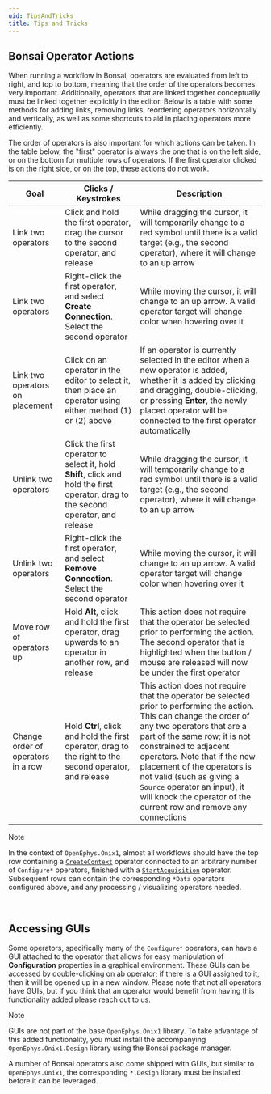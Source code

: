 ```yaml
---
uid: TipsAndTricks
title: Tips and Tricks
---
```


## Bonsai Operator Actions

When running a workflow in Bonsai, operators are evaluated from left to right, and top to bottom, meaning that the order of the operators becomes very important. Additionally, operators that are linked together conceptually must be linked together explicitly in the editor. Below is a table with some methods for adding links, removing links, reordering operators horizontally and vertically, as well as some shortcuts to aid in placing operators more efficiently.

The order of operators is also important for which actions can be taken. In the table below, the "first" operator is always the one that is on the left side, or on the bottom for multiple rows of operators. If the first operator clicked is on the right side, or on the top, these actions do not work.

| Goal | Clicks / Keystrokes | Description |
| ---- | ------------------- | ----------- |
| Link two operators | Click and hold the first operator, drag the cursor to the second operator, and release | While dragging the cursor, it will temporarily change to a red symbol until there is a valid target (e.g., the second operator), where it will change to an up arrow |
| Link two operators | Right-click the first operator, and select **Create Connection**. Select the second operator | While moving the cursor, it will change to an up arrow. A valid operator target will change color when hovering over it |
| Link two operators on placement | Click on an operator in the editor to select it, then place an operator using either method (1) or (2) above | If an operator is currently selected in the editor when a new operator is added, whether it is added by clicking and dragging, double-clicking, or pressing **Enter**, the newly placed operator will be connected to the first operator automatically |
| Unlink two operators | Click the first operator to select it, hold **Shift**, click and hold the first operator, drag to the second operator, and release | While dragging the cursor, it will temporarily change to a red symbol until there is a valid target (e.g., the second operator), where it will change to an up arrow |
| Unlink two operators | Right-click the first operator, and select **Remove Connection**. Select the second operator | While moving the cursor, it will change to an up arrow. A valid operator target will change color when hovering over it |
| Move row of operators up | Hold **Alt**, click and hold the first operator, drag upwards to an operator in another row, and release | This action does not require that the operator be selected prior to performing the action. The second operator that is highlighted when the button / mouse are released will now be under the first operator |
| Change order of operators in a row | Hold **Ctrl**, click and hold the first operator, drag to the right to the second operator, and release | This action does not require that the operator be selected prior to performing the action. This can change the order of any two operators that are a part of the same row; it is not constrained to adjacent operators. Note that if the new placement of the operators is not valid (such as giving a `Source` operator an input), it will knock the operator of the current row and remove any connections |

> [!Note]
> In the context of `OpenEphys.Onix1`, almost all workflows should have the top row containing a [`CreateContext`](xref:OpenEphys.Onix1.CreateContext) operator connected to an arbitrary number of `Configure*` operators, finished with a [`StartAcquisition`](xref:OpenEphys.Onix1.StartAcquisition) operator. Subsequent rows can contain the corresponding `*Data` operators configured above, and any processing / visualizing operators needed.

<br>

## Accessing GUIs

Some operators, specifically many of the `Configure*` operators, can have a GUI attached to the operator that allows for easy manipulation of **Configuration** properties in a graphical environment. These GUIs can be accessed by double-clicking on ab operator; if there is a GUI assigned to it, then it will be opened up in a new window. Please note that not all operators have GUIs, but if you think that an operator would benefit from having this functionality added please reach out to us.

> [!Note]
> GUIs are not part of the base `OpenEphys.Onix1` library. To take advantage of this added functionality, you must install the accompanying `OpenEphys.Onix1.Design` library using the Bonsai package manager.

A number of Bonsai operators also come shipped with GUIs, but similar to `OpenEphys.Onix1`, the corresponding `*.Design` library must be installed before it can be leveraged.
